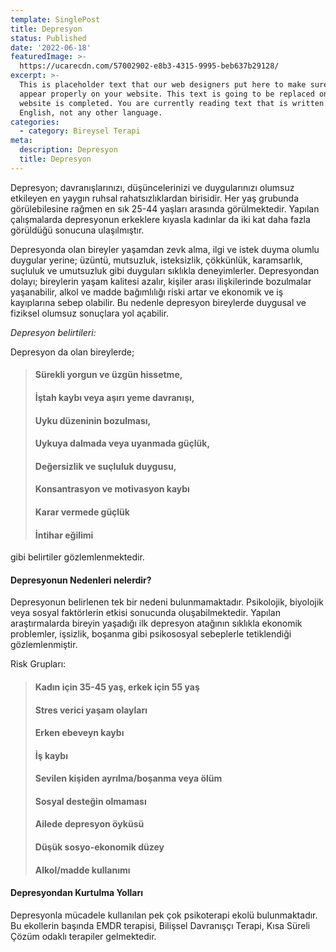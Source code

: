 ```yaml
---
template: SinglePost
title: Depresyon
status: Published
date: '2022-06-18'
featuredImage: >-
  https://ucarecdn.com/57002902-e8b3-4315-9995-beb637b29128/
excerpt: >-
  This is placeholder text that our web designers put here to make sure words
  appear properly on your website. This text is going to be replaced once the
  website is completed. You are currently reading text that is written in
  English, not any other language.
categories:
  - category: Bireysel Terapi
meta:
  description: Depresyon
  title: Depresyon
---
```


Depresyon; davranışlarınızı, düşüncelerinizi ve duygularınızı olumsuz etkileyen en yaygın ruhsal rahatsızlıklardan birisidir. Her yaş grubunda görülebilesine rağmen en sık 25-44 yaşları arasında görülmektedir. Yapılan çalışmalarda depresyonun erkeklere kıyasla kadınlar da iki kat daha fazla görüldüğü sonucuna ulaşılmıştır.

Depresyonda olan bireyler yaşamdan zevk alma, ilgi ve istek duyma olumlu duygular yerine; üzüntü, mutsuzluk, isteksizlik, çökkünlük, karamsarlık, suçluluk ve umutsuzluk gibi duyguları sıklıkla deneyimlerler. Depresyondan dolayı; bireylerin yaşam kalitesi azalır, kişiler arası ilişkilerinde bozulmalar yaşanabilir, alkol ve madde bağımlılığı riski artar ve ekonomik ve iş kayıplarına sebep olabilir. Bu nedenle depresyon bireylerde duygusal ve fiziksel olumsuz sonuçlara yol açabilir.

_Depresyon belirtileri:_

Depresyon da olan bireylerde;

> #### Sürekli yorgun ve üzgün hissetme,
>
> #### İştah kaybı veya aşırı yeme davranışı,
>
> #### Uyku düzeninin bozulması,
>
> #### Uykuya dalmada veya uyanmada güçlük,
>
> #### Değersizlik ve suçluluk duygusu,
>
> #### Konsantrasyon ve motivasyon kaybı
>
> #### Karar vermede güçlük
>
> #### İntihar eğilimi

gibi belirtiler gözlemlenmektedir.

#### Depresyonun Nedenleri nelerdir?

Depresyonun belirlenen tek bir nedeni bulunmamaktadır. Psikolojik, biyolojik veya sosyal faktörlerin etkisi sonucunda oluşabilmektedir. Yapılan araştırmalarda bireyin yaşadığı ilk depresyon atağının sıklıkla ekonomik problemler, işsizlik, boşanma gibi psikososyal sebeplerle tetiklendiği gözlemlenmiştir.

Risk Grupları:

> #### Kadın için 35-45 yaş, erkek için 55 yaş
>
> #### Stres verici yaşam olayları
>
> #### Erken ebeveyn kaybı
>
> #### İş kaybı
>
> #### Sevilen kişiden ayrılma/boşanma veya ölüm
>
> #### Sosyal desteğin olmaması
>
> #### Ailede depresyon öyküsü
>
> #### Düşük sosyo-ekonomik düzey
>
> #### Alkol/madde kullanımı

####  Depresyondan Kurtulma Yolları
Depresyonla mücadele kullanılan pek çok psikoterapi ekolü bulunmaktadır. Bu ekollerin başında EMDR terapisi, Bilişsel Davranışçı Terapi, Kısa Süreli Çözüm odaklı terapiler gelmektedir.

